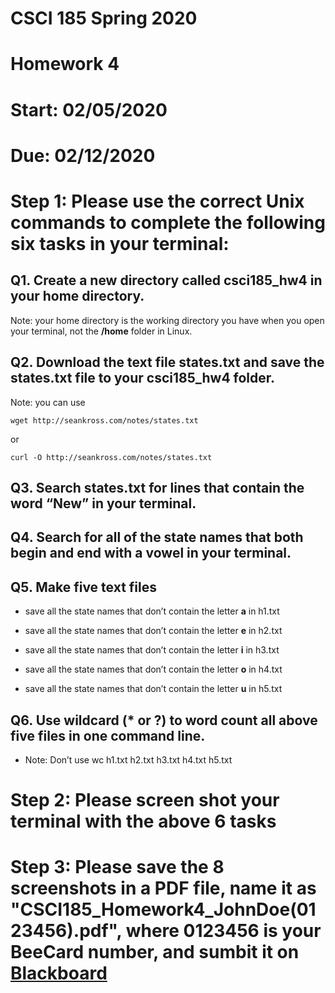# CSCI 185 Spring 2020
# Homework 4
# Start: 02/05/2020
# Due: 02/12/2020

# Step 1: Please use the correct Unix commands to complete the following six tasks in your terminal:

## Q1. Create a new directory called csci185_hw4 in your home directory.

Note: your home directory is the working directory you have when you open your terminal, not the **/home** folder in Linux.

## Q2. Download the text file states.txt and save the states.txt file to your csci185_hw4 folder.
Note: you can use 

~~~~
wget http://seankross.com/notes/states.txt
~~~~

or 
~~~~
curl -O http://seankross.com/notes/states.txt
~~~~

## Q3. Search states.txt for lines that contain the word “New” in your terminal.

## Q4. Search for all of the state names that both begin and end with a vowel in your terminal.

## Q5. Make five text files
+ save all the state names that don’t contain the letter **a** in h1.txt

+ save all the state names that don’t contain the letter **e** in h2.txt

+ save all the state names that don’t contain the letter **i** in h3.txt

+ save all the state names that don’t contain the letter **o** in h4.txt

+ save all the state names that don’t contain the letter **u** in h5.txt



## Q6. Use wildcard (* or ?) to word count all above five files in one command line.

+ Note: Don’t use wc h1.txt h2.txt h3.txt h4.txt h5.txt



# Step 2: Please screen shot your terminal with the above 6 tasks
# Step 3: Please save the 8 screenshots in a PDF file, name it as "CSCI185_Homework4_JohnDoe(0123456).pdf", where 0123456 is your BeeCard number, and sumbit it on [Blackboard](https://blackboard.sau.edu/webapps/login/)
